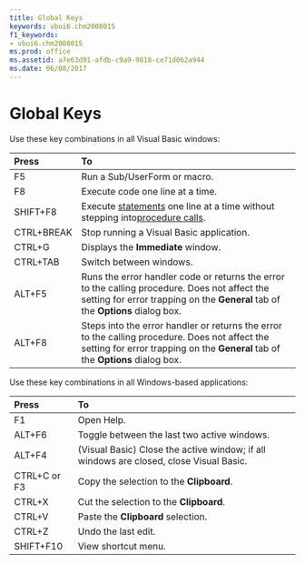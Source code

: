 ```yaml
---
title: Global Keys
keywords: vbui6.chm2008015
f1_keywords:
- vbui6.chm2008015
ms.prod: office
ms.assetid: a7e63d91-afdb-c9a9-9818-ce71d062a944
ms.date: 06/08/2017
---
```



# Global Keys

Use these key combinations in all Visual Basic windows:



|**Press**|**To**|
|:-----|:-----|
|F5|Run a Sub/UserForm or macro.|
|F8|Execute code one line at a time.|
|SHIFT+F8|Execute [statements](vbe-glossary.md) one line at a time without stepping into[procedure calls](vbe-glossary.md).|
|CTRL+BREAK|Stop running a Visual Basic application.|
|CTRL+G|Displays the  **Immediate** window.|
|CTRL+TAB|Switch between windows.|
|ALT+F5|Runs the error handler code or returns the error to the calling procedure. Does not affect the setting for error trapping on the  **General** tab of the **Options** dialog box.|
|ALT+F8|Steps into the error handler or returns the error to the calling procedure. Does not affect the setting for error trapping on the  **General** tab of the **Options** dialog box.|

Use these key combinations in all Windows-based applications:



|**Press**|**To**|
|:-----|:-----|
|F1|Open Help.|
|ALT+F6|Toggle between the last two active windows.|
|ALT+F4|(Visual Basic) Close the active window; if all windows are closed, close Visual Basic.|
|CTRL+C or F3|Copy the selection to the  **Clipboard**.|
|CTRL+X|Cut the selection to the  **Clipboard**.|
|CTRL+V|Paste the  **Clipboard** selection.|
|CTRL+Z|Undo the last edit.|
|SHIFT+F10|View shortcut menu.|

